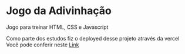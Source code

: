 # Jogo da Adivinhação
Jogo para treinar HTML, CSS e Javascript

Como parte dos estudos fiz o deployed desse projeto através da vercel
Você pode conferir neste <a href=https://jogodaadivinhacao.vercel.app/>Link</a>
